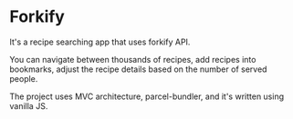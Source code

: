 # Forkify

It's a recipe searching app that uses forkify API.

You can navigate between thousands of recipes, add recipes into bookmarks, adjust the recipe details based on the number of served people.

The project uses MVC architecture, parcel-bundler, and it's written using vanilla JS.

